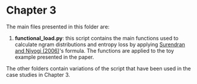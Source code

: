 # Chapter 3
  
The main files presented in this folder are:

1. **functional_load.py**: this script contains the main functions used to calculate ngram distributions and entropy loss by applying [Surendran and Niyogi (2006)](http://citeseerx.ist.psu.edu/viewdoc/download?doi=10.1.1.478.757&rep=rep1&type=pdf)'s formula. The functions are applied to the toy example presented in the paper.

The other folders contain variations of the script that have been used in the case studies in Chapter 3. 


